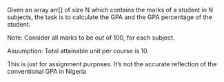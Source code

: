 Given an array arr[] of size N which contains 
the marks of a student in N subjects, the task 
is to calculate the GPA and the GPA 
percentage of the student. 

Note: Consider all marks to be out of 100, for 
each subject.

Asuumption: Total attainable unit per course is 10.

This is just for assignment purposes. It’s not 
the accurate reflection of the conventional 
GPA in Nigeria
